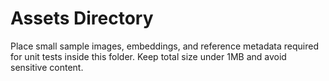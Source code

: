 ﻿# Assets Directory

Place small sample images, embeddings, and reference metadata required for unit tests inside this folder. Keep total size under 1MB and avoid sensitive content.
